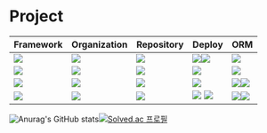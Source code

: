 
# Project
| Framework                                                                                                | Organization                                                                                                                               | Repository                                                                                                                                                       | Deploy                                                                                                                                                                                                                                                                                            | ORM                                                                                                                                                                                                        |
| -------------------------------------------------------------------------------------------------------- | ------------------------------------------------------------------------------------------------------------------------------------------ | ---------------------------------------------------------------------------------------------------------------------------------------------------------------- | ------------------------------------------------------------------------------------------------------------------------------------------------------------------------------------------------------------------------------------------------------------------------------------------------- | ---------------------------------------------------------------------------------------------------------------------------------------------------------------------------------------------------------- |
| <img src="https://img.shields.io/badge/NestJS-E0234E?style=for-the-badge&logo=NestJS&logoColor=white">   | [<img src="https://img.shields.io/badge/CMI_OSS-000000?style=for-the-badge&logo=Github&logoColor=white">](https://github.com/CMI-OSS)      | [<img src="https://img.shields.io/badge/CBNU_alrami-000000?style=for-the-badge&logo=Github&logoColor=white">](https://github.com/CMI-OSS)                        | [<img src="https://img.shields.io/badge/충림이-414141?style=for-the-badge&logo=Google Play&logoColor=white">](https://play.google.com/store/apps/details?id=com.jaryapp.cmi&hl=ko&gl=US)[<img src="https://img.shields.io/badge/충림이-0D96F6?style=for-the-badge&logo=App Store&logoColor=white">](https://apps.apple.com/kh/app/%EC%B6%A9%EB%A6%BC%EC%9D%B4/id1542030436) | <img src="https://img.shields.io/badge/TypeORM-000000?style=for-the-badge&logo=TypeORM&logoColor=white">                                                                                                   |
| <img src="https://img.shields.io/badge/Express-000000?style=for-the-badge&logo=Express&logoColor=white"> | [<img src="https://img.shields.io/badge/CBNU_OSS-000000?style=for-the-badge&logo=Github&logoColor=white">](https://github.com/cbnusw)      | [<img src="https://img.shields.io/badge/CBNU_judger-000000?style=for-the-badge&logo=Github&logoColor=white">](https://github.com/cbnusw/cbnu_judger_backend_dev) | [<img src="https://img.shields.io/badge/CBNU_Online_Judger-4285F4?style=for-the-badge&logo=Google Chrome&logoColor=white">](https://swjudge.cbnu.ac.kr/main)                                                                                                                                      | <img src="https://img.shields.io/badge/Mongoose-47A248?style=for-the-badge&logo=MongoDB&logoColor=white">                                                                                                  |
| <img src="https://img.shields.io/badge/Spring-6DB33F?style=for-the-badge&logo=Spring&logoColor=white">   | [<img src="https://img.shields.io/badge/ESC-000000?style=for-the-badge&logo=Github&logoColor=white">](https://github.com/ESC-CoM)          | [<img src="https://img.shields.io/badge/esc_server-000000?style=for-the-badge&logo=Github&logoColor=white">](https://github.com/ESC-CoM/esc-server)              | [<img src="https://img.shields.io/badge/blue_spring-4285F4?style=for-the-badge&logo=Google Chrome&logoColor=white">](https://www.bluespring-esc.com/home)                                                                                                                                                                                                                                                                                | <img src="https://img.shields.io/badge/JPA-000000?style=for-the-badge&logo=JPA&logoColor=white"><img src="https://img.shields.io/badge/Querydsl-000000?style=for-the-badge&logo=Querydsl&logoColor=white">                                                                                                           |
| <img src="https://img.shields.io/badge/Spring-6DB33F?style=for-the-badge&logo=Spring&logoColor=white">   | [<img src="https://img.shields.io/badge/GROOM-000000?style=for-the-badge&logo=Github&logoColor=white">](https://github.com/groom-link)          | [<img src="https://img.shields.io/badge/groom_server-000000?style=for-the-badge&logo=Github&logoColor=white">](https://github.com/groom-link/groom-server)              | [<img src="https://img.shields.io/badge/groom-4285F4?style=for-the-badge&logo=Google Chrome&logoColor=white">](https://dev.service.groom.link/)  [<img src="https://img.shields.io/badge/groom-0D96F6?style=for-the-badge&logo=App Store&logoColor=white">](https://github.com/vcho1958/vcho1958/files/10529130/GRoom.app.zip)| <img src="https://img.shields.io/badge/JPA-000000?style=for-the-badge&logo=JPA&logoColor=white"><img src="https://img.shields.io/badge/Querydsl-000000?style=for-the-badge&logo=Querydsl&logoColor=white">                                                   




![Anurag's GitHub stats](https://github-readme-stats.vercel.app/api?username=vcho1958&show_icons=true&theme=radical)[![Solved.ac
프로필](http://mazassumnida.wtf/api/v2/generate_badge?boj=vcho1958)](https://solved.ac/vcho1958)




<!--
**vcho1958/vcho1958** is a ✨ _special_ ✨ repository because its `README.md` (this file) appears on your GitHub profile.

Here are some ideas to get you started:

- 🔭 I’m currently working on ...
- 🌱 I’m currently learning ...
- 👯 I’m looking to collaborate on ...
- 🤔 I’m looking for help with ...
- 💬 Ask me about ...
- 📫 How to reach me: ...
- 😄 Pronouns: ...
- ⚡ Fun fact: ...
-->





<!--
**vcho1958/vcho1958** is a ✨ _special_ ✨ repository because its `README.md` (this file) appears on your GitHub profile.

Here are some ideas to get you started:

- 🔭 I’m currently working on ...
- 🌱 I’m currently learning ...
- 👯 I’m looking to collaborate on ...
- 🤔 I’m looking for help with ...
- 💬 Ask me about ...
- 📫 How to reach me: ...
- 😄 Pronouns: ...
- ⚡ Fun fact: ...
-->
